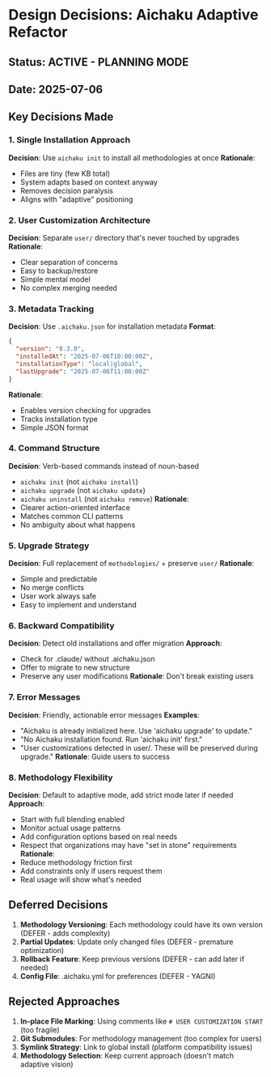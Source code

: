# Design Decisions: Aichaku Adaptive Refactor

## Status: ACTIVE - PLANNING MODE

## Date: 2025-07-06

## Key Decisions Made

### 1. Single Installation Approach

**Decision**: Use `aichaku init` to install all methodologies at once
**Rationale**:

- Files are tiny (few KB total)
- System adapts based on context anyway
- Removes decision paralysis
- Aligns with "adaptive" positioning

### 2. User Customization Architecture

**Decision**: Separate `user/` directory that's never touched by upgrades
**Rationale**:

- Clear separation of concerns
- Easy to backup/restore
- Simple mental model
- No complex merging needed

### 3. Metadata Tracking

**Decision**: Use `.aichaku.json` for installation metadata **Format**:

```json
{
  "version": "0.3.0",
  "installedAt": "2025-07-06T10:00:00Z",
  "installationType": "local|global",
  "lastUpgrade": "2025-07-06T11:00:00Z"
}
```

**Rationale**:

- Enables version checking for upgrades
- Tracks installation type
- Simple JSON format

### 4. Command Structure

**Decision**: Verb-based commands instead of noun-based

- `aichaku init` (not `aichaku install`)
- `aichaku upgrade` (not `aichaku update`)
- `aichaku uninstall` (not `aichaku remove`) **Rationale**:
- Clearer action-oriented interface
- Matches common CLI patterns
- No ambiguity about what happens

### 5. Upgrade Strategy

**Decision**: Full replacement of `methodologies/` + preserve `user/`
**Rationale**:

- Simple and predictable
- No merge conflicts
- User work always safe
- Easy to implement and understand

### 6. Backward Compatibility

**Decision**: Detect old installations and offer migration **Approach**:

- Check for .claude/ without .aichaku.json
- Offer to migrate to new structure
- Preserve any user modifications **Rationale**: Don't break existing users

### 7. Error Messages

**Decision**: Friendly, actionable error messages **Examples**:

- "Aichaku is already initialized here. Use 'aichaku upgrade' to update."
- "No Aichaku installation found. Run 'aichaku init' first."
- "User customizations detected in user/. These will be preserved during
  upgrade." **Rationale**: Guide users to success

### 8. Methodology Flexibility

**Decision**: Default to adaptive mode, add strict mode later if needed
**Approach**:

- Start with full blending enabled
- Monitor actual usage patterns
- Add configuration options based on real needs
- Respect that organizations may have "set in stone" requirements **Rationale**:
- Reduce methodology friction first
- Add constraints only if users request them
- Real usage will show what's needed

## Deferred Decisions

1. **Methodology Versioning**: Each methodology could have its own version
   (DEFER - adds complexity)
2. **Partial Updates**: Update only changed files (DEFER - premature
   optimization)
3. **Rollback Feature**: Keep previous versions (DEFER - can add later if
   needed)
4. **Config File**: .aichaku.yml for preferences (DEFER - YAGNI)

## Rejected Approaches

1. **In-place File Marking**: Using comments like `# USER CUSTOMIZATION START`
   (too fragile)
2. **Git Submodules**: For methodology management (too complex for users)
3. **Symlink Strategy**: Link to global install (platform compatibility issues)
4. **Methodology Selection**: Keep current approach (doesn't match adaptive
   vision)
